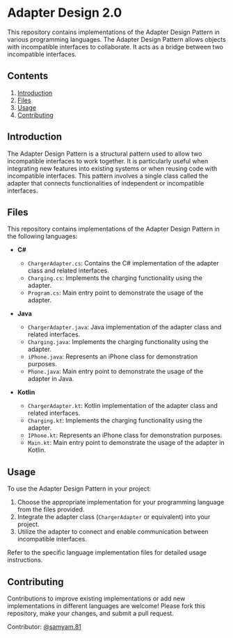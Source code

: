 # Adapter Design 2.0

This repository contains implementations of the Adapter Design Pattern in various programming languages. The Adapter Design Pattern allows objects with incompatible interfaces to collaborate. It acts as a bridge between two incompatible interfaces.

## Contents

1. [Introduction](#introduction)
2. [Files](#files)
3. [Usage](#usage)
4. [Contributing](#contributing)

## Introduction

The Adapter Design Pattern is a structural pattern used to allow two incompatible interfaces to work together. It is particularly useful when integrating new features into existing systems or when reusing code with incompatible interfaces. This pattern involves a single class called the adapter that connects functionalities of independent or incompatible interfaces.

## Files

This repository contains implementations of the Adapter Design Pattern in the following languages:

- **C#**
  - `ChargerAdapter.cs`: Contains the C# implementation of the adapter class and related interfaces.
  - `Charging.cs`: Implements the charging functionality using the adapter.
  - `Program.cs`: Main entry point to demonstrate the usage of the adapter.

- **Java**
  - `ChargerAdapter.java`: Java implementation of the adapter class and related interfaces.
  - `Charging.java`: Implements the charging functionality using the adapter.
  - `iPhone.java`: Represents an iPhone class for demonstration purposes.
  - `Phone.java`: Main entry point to demonstrate the usage of the adapter in Java.

- **Kotlin**
  - `ChargerAdapter.kt`: Kotlin implementation of the adapter class and related interfaces.
  - `Charging.kt`: Implements the charging functionality using the adapter.
  - `IPhone.kt`: Represents an iPhone class for demonstration purposes.
  - `Main.kt`: Main entry point to demonstrate the usage of the adapter in Kotlin.

## Usage

To use the Adapter Design Pattern in your project:

1. Choose the appropriate implementation for your programming language from the files provided.
2. Integrate the adapter class (`ChargerAdapter` or equivalent) into your project.
3. Utilize the adapter to connect and enable communication between incompatible interfaces.

Refer to the specific language implementation files for detailed usage instructions.

## Contributing

Contributions to improve existing implementations or add new implementations in different languages are welcome! Please fork this repository, make your changes, and submit a pull request.

Contributor: [@samyam.81](https://github.com/samyam.81)

